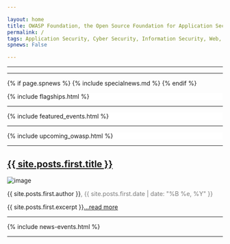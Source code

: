 ```yaml
---

layout: home
title: OWASP Foundation, the Open Source Foundation for Application Security 
permalink: /
tags: Application Security, Cyber Security, Information Security, Web, Cloud, Vulnerability Assessment
spnews: False

---
```

<!-- Discoverable Feeds -->
<link rel="alternate" type="application/atom+xml" title="{{ site.title }}" href="{{ "/feed.xml" | prepend: site.baseurl | prepend: site.url }}">
<link rel="alternate" type="application/json" title="{{ site.title }}" href="{{ "/feed.json" | prepend: site.baseurl | prepend: site.url }}"/>
<link rel="alternate" type="application/rss+xml" title="{{ site.title }}" href="{{ "/rss.xml" | prepend: site.baseurl | prepend: site.url }}">

<!-- Rebuild Site Tag 194 -->

<div class="homepage-promo" style='background: url(/assets/images/content/ams-preso-new.jpg) no-repeat center center;background-size: cover;'>
  <!--<img src="/assets/images/content/ams-preso-new.jpg" alt="Presentation at Global AppSec AMS">-->
</div>

 <hr class="mobile">

<section class="homepage-welcome">
</section>

<hr>

{% if page.spnews %}
{% include specialnews.md %}
{% endif %}

<div style="display:grid;grid-column: 1/3; background-color:#fff;">
  {% include flagships.html %}
</div>

<hr class="mobile">

<div style="display:grid;grid-column: 1/3; background-color:#fff;">
  {% include featured_events.html %}  
 
</div>
<hr>
<div style="display:grid;grid-column: 1/3; background-color:#fff;">
 {% include upcoming_owasp.html %}
</div>
<hr>

<section class="homepage-blog">
  <h2><a href="{{ site.posts.first.url }}">{{ site.posts.first.title }}</a></h2>
<a><img src="{{ site.posts.first.author_image }}" alt="image"></a>
<p class="author"><a>{{ site.posts.first.author }}</a><span style="color:#7C7C7C">, {{ site.posts.first.date | date: "%B %e, %Y" }}</span></p>
<p>{{ site.posts.first.excerpt }}<a href="{{ site.posts.first.url }}">...read more</a></p>
</section>

<hr class="mobile">

{% include news-events.html %}

<hr class="mobile">

